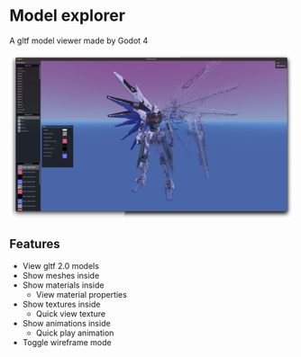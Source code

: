 # Model explorer
A gltf model viewer made by Godot 4

![screenshot](https://github.com/AllenDang/model_explorer_godot4/raw/main/screenshots/Screenshot.png)

## Features

- View gltf 2.0 models
- Show meshes inside
- Show materials inside
  - View material properties
- Show textures inside
  - Quick view texture
- Show animations inside
  - Quick play animation
- Toggle wireframe mode
